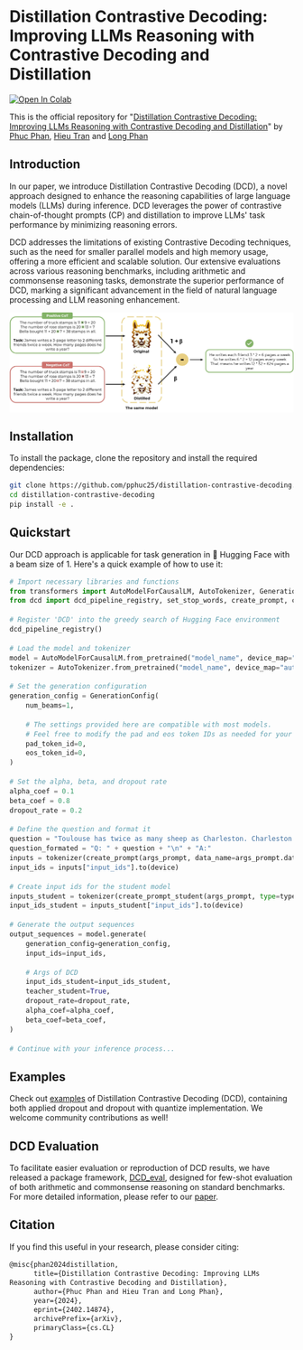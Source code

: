 # Distillation Contrastive Decoding: Improving LLMs Reasoning with Contrastive Decoding and Distillation

[![Open In Colab](https://colab.research.google.com/assets/colab-badge.svg)](https://colab.research.google.com/github/pphuc25/distil-cd/blob/main/examples/dcd_quickstart.ipynb)


This is the official repository for "[Distillation Contrastive Decoding: Improving LLMs Reasoning with Contrastive Decoding and Distillation](https://arxiv.org/abs/2402.14874)"
by [Phuc Phan](https://github.com/pphuc25), [Hieu Tran](https://github.com/heraclex12) and [Long Phan](https://github.com/justinphan3110)


## Introduction
In our paper, we introduce Distillation Contrastive Decoding (DCD), a novel approach designed to enhance the reasoning capabilities of large language models (LLMs) during inference. DCD leverages the power of contrastive chain-of-thought prompts (CP) and distillation to improve LLMs' task performance by minimizing reasoning errors.

DCD addresses the limitations of existing Contrastive Decoding techniques, such as the need for smaller parallel models and high memory usage, offering a more efficient and scalable solution. Our extensive evaluations across various reasoning benchmarks, including arithmetic and commonsense reasoning tasks, demonstrate the superior performance of DCD, marking a significant advancement in the field of natural language processing and LLM reasoning enhancement.

<img align="center" src="assets/figure1-method.jpg" width="750">


## Installation

To install the package, clone the repository and install the required dependencies:

```bash
git clone https://github.com/pphuc25/distillation-contrastive-decoding.git
cd distillation-contrastive-decoding
pip install -e .
```

## Quickstart

Our DCD approach is applicable for task generation in 🤗 Hugging Face with a beam size of 1. Here's a quick example of how to use it:

```python
# Import necessary libraries and functions
from transformers import AutoModelForCausalLM, AutoTokenizer, GenerationConfig
from dcd import dcd_pipeline_registry, set_stop_words, create_prompt, create_prompt_student

# Register 'DCD' into the greedy search of Hugging Face environment
dcd_pipeline_registry()

# Load the model and tokenizer
model = AutoModelForCausalLM.from_pretrained("model_name", device_map="auto")
tokenizer = AutoTokenizer.from_pretrained("model_name", device_map="auto")

# Set the generation configuration
generation_config = GenerationConfig(
    num_beams=1,
    
    # The settings provided here are compatible with most models. 
    # Feel free to modify the pad and eos token IDs as needed for your specific use case!
    pad_token_id=0,
    eos_token_id=0,
)

# Set the alpha, beta, and dropout rate
alpha_coef = 0.1
beta_coef = 0.8
dropout_rate = 0.2

# Define the question and format it
question = "Toulouse has twice as many sheep as Charleston. Charleston has 4 times as many sheep as Seattle. How many sheep do Toulouse, Charleston, and Seattle have together if Seattle has 20 sheep?"
question_formated = "Q: " + question + "\n" + "A:"
inputs = tokenizer(create_prompt(args_prompt, data_name=args_prompt.data_name) + question_formated, return_tensors="pt")
input_ids = inputs["input_ids"].to(device)

# Create input ids for the student model
inputs_student = tokenizer(create_prompt_student(args_prompt, type=type_prompt, data_name=args_prompt.data_name) + question_formated, return_tensors="pt")
input_ids_student = inputs_student["input_ids"].to(device)

# Generate the output sequences
output_sequences = model.generate(
    generation_config=generation_config,
    input_ids=input_ids,

    # Args of DCD
    input_ids_student=input_ids_student,
    teacher_student=True,
    dropout_rate=dropout_rate,
    alpha_coef=alpha_coef,
    beta_coef=beta_coef,
)

# Continue with your inference process...

```

## Examples

Check out [examples](./examples) of Distillation Contrastive Decoding (DCD), containing both applied dropout and dropout with quantize implementation. We welcome community contributions as well!


## DCD Evaluation

To facilitate easier evaluation or reproduction of DCD results, we have released a package framework, [DCD_eval](./dcd_eval), designed for few-shot evaluation of both arithmetic and commonsense reasoning on standard benchmarks. For more detailed information, please refer to our [paper]().


## Citation
If you find this useful in your research, please consider citing:

```
@misc{phan2024distillation,
      title={Distillation Contrastive Decoding: Improving LLMs Reasoning with Contrastive Decoding and Distillation}, 
      author={Phuc Phan and Hieu Tran and Long Phan},
      year={2024},
      eprint={2402.14874},
      archivePrefix={arXiv},
      primaryClass={cs.CL}
}
```
